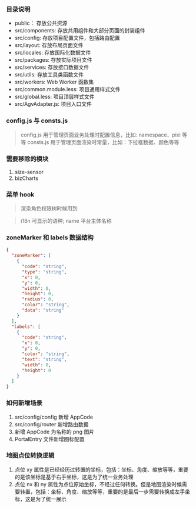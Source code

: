 ### 目录说明

- public： 存放公共资源
- src/components: 存放共用组件和大部分页面的封装组件
- src/config: 存放项目配置文件，包括路由配置
- src/layout: 存放布局页面文件
- src/locales: 存放国际化数据文件
- src/packages: 存放实际项目文件
- src/services: 存放接口数据文件
- src/utils: 存放工具类函数文件
- src/workers: Web Worker 函数集
- src/common.module.less: 项目通用样式文件
- src/global.less: 项目顶层样式文件
- src/AgvAdapter.js: 项目入口文件

### config.js 与 consts.js

> config.js 用于管理页面业务处理时配置信息，比如: namespace、pixi 等等 consts.js 用于管理页面渲染时常量，比如：下拉框数据、颜色等等

### 需要移除的模块

1. size-sensor
2. bizCharts

### 菜单 hook

> 渲染角色权限树时候用到

> i18n 可显示的语种; name 平台主体名称

### zoneMarker 和 labels 数据结构

```json
{
  "zoneMarker": [
    {
      "code": "string",
      "type": "string",
      "x": 0,
      "y": 0,
      "width": 0,
      "height": 0,
      "radius": 0,
      "color": "string",
      "data": "string"
    }
  ],
  "labels": [
    {
      "code": "string",
      "x": 0,
      "y": 0,
      "color": "string",
      "text": "string",
      "width": 0,
      "height": 0
    }
  ]
}
```

### 如何新增场景

1. src/config/config 新增 AppCode
2. src/config/router 新增路由数据
3. 新增 AppCode 为名称的 png 图片
4. PortalEntry 文件新增图标配置

### 地图点位转换逻辑

1. 点位 xy 属性是已经经历过转置的坐标，包括：坐标、角度、缩放等等，重要的是该坐标是基于右手坐标，这是为了统一业务处理
2. 点位 nx 和 ny 属性为点位原始坐标，不经过任何转换。但是地图渲染时候需要转置，包括：坐标、角度、缩放等等，重要的是最后一步需要转换成左手坐标，这是为了统一展示

